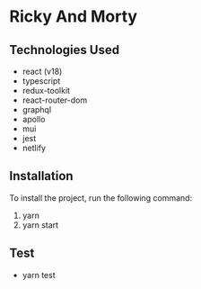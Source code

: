 # Ricky And Morty
## Technologies Used
- react (v18)
- typescript
- redux-toolkit
- react-router-dom 
- graphql
- apollo
- mui
- jest
- netlify
## Installation
To install the project, run the following command:

1. yarn 
2. yarn start 

## Test 
- yarn test 

